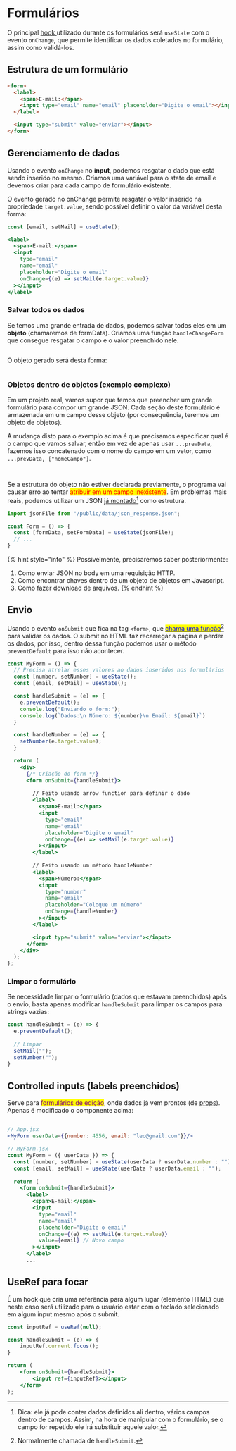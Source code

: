 # Formulários

O principal [hook ](hooks.md)utilizado durante os formulários será `useState` com o evento `onChange`, que permite identificar os dados coletados no formulário, assim como validá-los.

## Estrutura de um formulário

```html
<form>
  <label>
    <span>E-mail:</span>
    <input type="email" name="email" placeholder="Digite o email"></input>
  </label>

  <input type="submit" value="enviar"></input>
</form>
```

## Gerenciamento de dados

Usando o evento `onChange` no **input**, podemos resgatar o dado que está sendo inserido no mesmo. Criamos uma variável para o state de email e devemos criar para cada campo de formulário existente.

O evento gerado no onChange permite resgatar o valor inserido na propriedade `target.value`, sendo possível definir o valor da variável desta forma:

```jsx
const [email, setMail] = useState();

<label>
  <span>E-mail:</span>
  <input
    type="email"
    name="email"
    placeholder="Digite o email"
    onChange={(e) => setMail(e.target.value)}
  ></input>
</label>
```

### Salvar todos os dados

Se temos uma grande entrada de dados, podemos salvar todos eles em um **objeto** (chamaremos de formData). Criamos uma função `handleChangeForm` que consegue resgatar o campo e o valor preenchido nele.

<figure><img src="../../../../.gitbook/assets/react form spread object.png" alt=""><figcaption></figcaption></figure>

O objeto gerado será desta forma:

<figure><img src="../../../../.gitbook/assets/objeto gerado.png" alt=""><figcaption></figcaption></figure>

### Objetos dentro de objetos (exemplo complexo)

Em um projeto real, vamos supor que temos que preencher um grande formulário para compor um grande JSON. Cada seção deste formulário é armazenada em um campo desse objeto (por consequência, teremos um objeto de objetos).

A mudança disto para o exemplo acima é que precisamos especificar qual é o campo que vamos salvar, então em vez de apenas usar `...prevData`, fazemos isso concatenado com o nome do campo em um vetor, como `...prevData, ["nomeCampo"]`.

<figure><img src="../../../../.gitbook/assets/form objeto dentro de objeto react.png" alt=""><figcaption></figcaption></figure>

<figure><img src="../../../../.gitbook/assets/resultado form objeto em objeto.png" alt=""><figcaption></figcaption></figure>

Se a estrutura do objeto não estiver declarada previamente, o programa vai causar erro ao tentar <mark style="color:red;">atribuir em um campo inexistente</mark>. Em problemas mais reais, podemos utilizar um JSON [já montado](#user-content-fn-1)[^1] como estrutura.&#x20;

```jsx
import jsonFile from "/public/data/json_response.json";

const Form = () => {
  const [formData, setFormData] = useState(jsonFile);
  // ...
}
```

{% hint style="info" %}
Possivelmente, precisaremos saber posteriormente:

1. Como enviar JSON no body em uma requisição HTTP.
2. Como encontrar chaves dentro de um objeto de objetos em Javascript.
3. Como fazer download de arquivos.
{% endhint %}

## Envio

Usando o evento `onSubmit` que fica na tag `<form>`, que [<mark style="color:blue;">chama uma função</mark>](#user-content-fn-2)[^2] para validar os dados. O submit no HTML faz recarregar a página e perder os dados, por isso, dentro dessa função podemos usar o método `preventDefault` para isso não acontecer.

```jsx
const MyForm = () => {
  // Precisa atrelar esses valores ao dados inseridos nos formulários
  const [number, setNumber] = useState();
  const [email, setMail] = useState();

  const handleSubmit = (e) => {
    e.preventDefault();
    console.log("Enviando o form:");
    console.log(`Dados:\n Número: ${number}\n Email: ${email}`)
  }

  const handleNumber = (e) => {
    setNumber(e.target.value);
  }

  return (
    <div>
      {/* Criação do form */}
      <form onSubmit={handleSubmit}>
        
        // Feito usando arrow function para definir o dado
        <label>
          <span>E-mail:</span>
          <input
            type="email"
            name="email"
            placeholder="Digite o email"
            onChange={(e) => setMail(e.target.value)}
          ></input>
        </label>
        
        // Feito usando um método handleNumber
        <label>
          <span>Número:</span>
          <input
            type="number"
            name="email"
            placeholder="Coloque um número"
            onChange={handleNumber}
          ></input>
        </label>

        <input type="submit" value="enviar"></input>
      </form>
    </div>
  );
};
```

### Limpar o formulário

Se necessidade limpar o formulário (dados que estavam preenchidos) após o envio, basta apenas modificar `handleSubmit` para limpar os campos para strings vazias:

```jsx
const handleSubmit = (e) => {
  e.preventDefault();
  
  // Limpar
  setMail("");
  setNumber("");
}
```

## Controlled inputs (labels preenchidos)

Serve para <mark style="color:purple;">formulários de edição</mark>, onde dados já vem prontos (de [props](props.md)). Apenas é modificado o componente acima:

<figure><img src="../../../../.gitbook/assets/controlled inputs.png" alt=""><figcaption></figcaption></figure>

```jsx
// App.jsx
<MyForm userData={{number: 4556, email: "leo@gmail.com"}}/>

// MyForm.jsx
const MyForm = ({ userData }) => {
  const [number, setNumber] = useState(userData ? userData.number : "");
  const [email, setMail] = useState(userData ? userData.email : "");
  
  return (
    <form onSubmit={handleSubmit}>
      <label>
        <span>E-mail:</span>
        <input
          type="email"
          name="email"
          placeholder="Digite o email"
          onChange={(e) => setMail(e.target.value)}
          value={email} // Novo campo
        ></input>
      </label>
      ...
```

## UseRef para focar

É um hook que cria uma referência para algum lugar (elemento HTML) que neste caso será utilizado para o usuário estar com o teclado selecionado em algum input mesmo após o submit.

```jsx
const inputRef = useRef(null);

const handleSubmit = (e) => {
    inputRef.current.focus();
}

return (
    <form onSubmit={handleSubmit}>
        <input ref={inputRef}></input>
    </form>
);
```

[^1]: Dica: ele já pode conter dados definidos ali dentro, vários campos dentro de campos. Assim, na hora de manipular com o formulário, se o campo for repetido ele irá substituir aquele valor.

[^2]: Normalmente chamada de `handleSubmit`.
